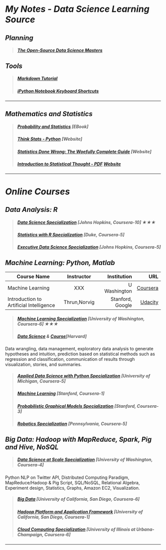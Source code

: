 # *My Notes - Data Science Learning Source*

## *Planning* 
>##### [The Open-Source Data Science Masters](https://github.com/datasciencemasters/go/blob/master/README.md)


## *Tools* 
>##### [Markdown Tutorial](http://eherrera.net/markdowntutorial/)
>##### [iPython Notebook Keyboard Shortcuts](http://johnlaudun.org/20131228-ipython-notebook-keyboard-shortcuts/)

***

## *Mathematics and Statistics*
>##### [Probability and Statistics](http://wiki.stat.ucla.edu/socr/index.php/Probability_and_statistics_EBook) [EBook]
>##### [Think Stats - Python](http://greenteapress.com/thinkstats/) [Website]
>##### [Statistics Done Wrong: The Woefully Complete Guide](https://www.statisticsdonewrong.com/) [Website]
>##### [Introduction to Statistical Thought - PDF](http://people.math.umass.edu/~lavine/Book/book.html) [Website](http://people.math.umass.edu/~lavine/Book/book.html)

***
# *Online Courses*

## *Data Analysis: R*
>##### [Data Science Specialization](https://www.coursera.org/specializations/jhu-data-science) [Johns Hopkins, Coursera-10]  ★★★
>##### [Statistics with R Specialization](https://www.coursera.org/specializations/statistics) [Duke, Coursera-5]
>##### [Executive Data Science Specialization](https://www.coursera.org/specializations/executive-data-science) [Johns Hopkins, Coursera-5]


## *Machine Learning: Python, Matlab*


| Course Name                               | Instructor           | Institution     | URL          |
| ----------------------------------------- |:--------------------:| ------------:   | ------------:| 
| Machine Learning                          | XXX                  | U Washington    | [Coursera](https://www.coursera.org/specializations/machine-learning)|
| Introduction to Artificial Intelligence   | Thrun,Norvig         | Stanford, Google| [Udacity](https://www.udacity.com/course/cs271)|




>##### [Machine Learning Specialization](https://www.coursera.org/specializations/machine-learning) [University of Washington, Coursera-6]  ★★★
>##### [Data Science](http://bit.ly/harvarddatasciencevideos) & [Course](http://bit.ly/harvarddatasciencecourse)[Harvard]
Data wrangling, data management, exploratory data analysis to generate hypotheses and intuition, prediction based on statistical methods such as regression and classification, communication of results through visualization, stories, and summaries.
 
>##### [Applied Data Science with Python Specialization](https://www.coursera.org/specializations/data-science-python) [University of Michigan, Coursera-5]
>##### [Machine Learning](https://www.coursera.org/learn/machine-learning) [Stanford, Coursera-1]
>##### [Probabilistic Graphical Models Specialization](https://www.coursera.org/specializations/probabilistic-graphical-models)  [Stanford, Coursera-3]
>##### [Robotics Specialization](https://www.coursera.org/specializations/robotics) [Pennsylvania, Coursera-5]


## *Big Data: Hadoop with MapReduce, Spark, Pig and Hive, NoSQL*
>##### [Data Science at Scale Specialization](https://www.coursera.org/specializations/data-science) [University of Washington, Coursera-4]
Python NLP on Twitter API, Distributed Computing Paradigm, MapReduce/Hadoop & Pig Script, SQL/NoSQL, Relational Algebra, Experiment design, Statistics, Graphs, Amazon EC2, Visualization.
 
>##### [Big Data](https://www.coursera.org/specializations/executive-data-science) [University of California, San Diego, Coursera-6]
>##### [Hadoop Platform and Application Framework](https://www.coursera.org/learn/hadoop) [University of California, San Diego, Coursera-1]
>##### [Cloud Computing Specialization](https://www.coursera.org/specializations/cloud-computing) [University of Illinois at Urbana-Champaign, Coursera-6]

***


